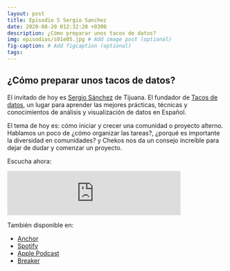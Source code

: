 ```yaml
---
layout: post
title: Episodio 5 Sergio Sanchez
date: 2020-08-20 012:32:20 +0300
description: ¿Cómo preparar unos tacos de datos?
img: episodios/s01e05.jpg # Add image post (optional)
fig-caption: # Add figcaption (optional)
tags:
---
```


## ¿Cómo preparar unos tacos de datos?

El invitado de hoy es [Sergio Sánchez](https://twitter.com/ChekosWH) de Tijuana. El fundador de [Tacos de datos](https://tacosdedatos.com/), un lugar para aprender las mejores prácticas, técnicas y conocimientos de análisis y visualización de datos en Español.

El tema de hoy es: cómo iniciar y crecer una comunidad o proyecto alterno. Hablamos un poco de ¿cómo organizar las tareas?, ¿porqué es importante la diversidad en comunidades? y Chekos nos da un consejo increíble para dejar de dudar y comenzar un proyecto.

Escucha ahora:

<iframe src="https://anchor.fm/espaciosabiertos/embed/episodes/Cmo-preparar-unos-tacos-de-datos-eie8p5" height="102px" width="400px" frameborder="0" scrolling="no"></iframe>

También disponible en:

* [Anchor](https://anchor.fm/espaciosabiertos)
* [Spotify](https://open.spotify.com/show/0OZYcWCNqmhiql61kqu6ay)
* [Apple Podcast](https://podcasts.apple.com/mx/podcast/espacios-abiertos/id1522707168)
* [Breaker](https://www.breaker.audio/p/espacios-abiertos/)
